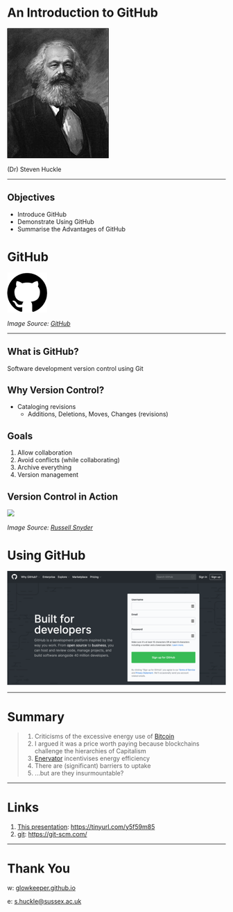 #  An Introduction to GitHub

![](images/karlMarx.jpg)

(Dr) Steven Huckle

- - -

## Objectives

- Introduce GitHub
- Demonstrate Using GitHub
- Summarise the Advantages of GitHub

#  GitHub

![](images/githubLogo.png)

_Image Source: [GitHub](https://github.com)_

- - -

## What is GitHub?

Software development version control using Git

## Why Version Control?

+ Cataloging revisions
  + Additions, Deletions, Moves, Changes (revisions)

## Goals

1. Allow collaboration
2. Avoid conflicts (while collaborating)
3. Archive everything
4. Version management

## Version Control in Action

![](images/A-Brief-Timeline-of-Version-Control-Systems-03-770.png)

_Image Source: [Russell Snyder](https://webinerds.com/version-control-systems-keep-your-code-in-order/)_

# Using GitHub

![](images/githubAccount.png)

- - -




# Summary

> 1. Criticisms of the excessive energy use of [Bitcoin](https://bitcoin.org/en/)
> 2. I argued it was a price worth paying because blockchains challenge the hierarchies of Capitalism
> 3. [Enervator](https://github.com/glowkeeper/Enervator) incentivises energy efficiency
> 4. There are (significant) barriers to uptake
> 5. ...but are they insurmountable?

- - -

# Links

1. [This presentation](https://tinyurl.com/y5f59m85): https://tinyurl.com/y5f59m85
2. [git](https://git-scm.com/): https://git-scm.com/

- - -

# Thank You

w: [glowkeeper.github.io](https://glowkeeper.github.io/)

e: s.huckle@sussex.ac.uk
